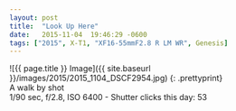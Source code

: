 ```yaml
---
layout: post
title:  "Look Up Here"
date:   2015-11-04  19:46:29 -0600
tags: ["2015", X-T1, "XF16-55mmF2.8 R LM WR", Genesis]
---
```

![{{ page.title }} Image]({{ site.baseurl }}/images/2015/2015_1104_DSCF2954.jpg)
{: .prettyprint}  
A walk by shot  
1/90 sec, f/2.8, ISO 6400 - Shutter clicks this day: 53